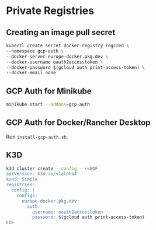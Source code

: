 # Private Registries

## Creating an image pull secret

```sh
kubectl create secret docker-registry regcred \
--namespace gcp-auth \
--docker-server europe-docker.pkg.dev \
--docker-username oauth2accesstoken \
--docker-password $(gcloud auth print-access-token) \
--docker-email none
```

## GCP Auth for Minikube

```sh
minikube start --addons=gcp-auth
```

## GCP Auth for Docker/Rancher Desktop

Run `install-gcp-auth.sh`.

## K3D

```sh
k3d cluster create --config - <<EOF
apiVersion: k3d.io/v1alpha4
kind: Simple
registries:
  config: |
    configs:
      europe-docker.pkg.dev:
        auth:
          username: oauth2accesstoken
          password: $(gcloud auth print-access-token)
EOF
```
